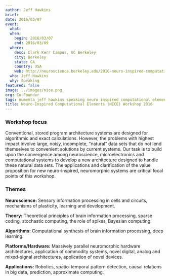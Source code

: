 ```yaml
---
author: Jeff Hawkins
brief:
date: 2016/03/07
event:
  what:
  when:
    begin: 2016/03/07
    end: 2016/03/09
  where:
    desc: Clark Kerr Campus, UC Berkeley
    city: Berkeley
    state: CA
    country: USA
    web: http://neuroscience.berkeley.edu/2016-neuro-inspired-computational-elements-workshop/
  who: Jeff Hawkins
  why: Speaking
featured: false
image: ../images/nice.png
org: Co-Founder
tags: numenta jeff hawkins speaking neuro inspired computational elements workshop nice 2016
title: Neuro-Inspired Computational Elements (NICE) Workshop 2016
---
```


### Workshop focus

Conventional, stored program architecture systems are designed for algorithmic
and exact calculations.  However, the problems with highest impact involve
large, noisy, incomplete, “natural” data sets that do not lend themselves to
convenient solutions by current systems.  Our task is to build upon the
convergence among neuroscience, microelectronics and computational systems to
develop a new architecture designed to handle these natural data sets. The
applications and clarification of the value proposition for new neuro-inspired,
neuromorphic systems are critical focal points of this workshop.

### Themes

**Neuroscience:** Sensory information processing in cells and circuits,
mechanisms of plasticity, learning and development.

**Theory:** Theoretical principles of brain information processing, sparse
coding, stochastic computing, the role of spikes, Bayesian computing.

**Algorithms:** Computational synthesis of brain information processing, deep
learning.

**Platforms/Hardware:** Massively parallel neuromorphic hardware architectures,
application of commodity systems, novel digital, analog and mixed-signal
architectures, application of novel devices.

**Applications:** Robotics, spatio-temporal pattern detection, causal relations
in big data, prediction, approximate computing.
